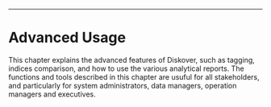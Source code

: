 ___
<a id=“advanced_usage”></a>
# Advanced Usage

This chapter explains the advanced features of Diskover, such as tagging, indices comparison, and how to use the various analytical reports. The functions and tools described in this chapter are usuful for all stakeholders, and particularly for system administrators, data managers, operation managers and executives.
